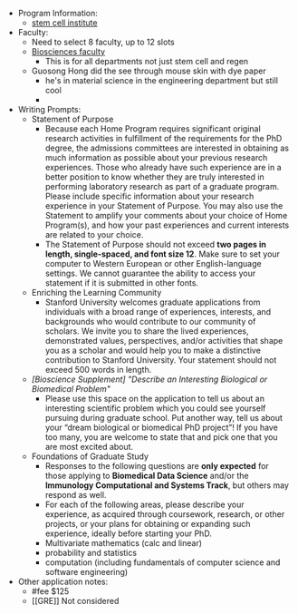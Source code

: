 - Program Information:
	- [stem cell institute](https://med.stanford.edu/stemcell)
- Faculty:
	- Need to select 8 faculty, up to 12 slots
	- [Biosciences faculty](https://biosciences.stanford.edu/program-overview/biosciences-faculty-database/)
		- This is for all departments not just stem cell and regen
	- Guosong Hong did the see through mouse skin with dye paper
		- he's in material science in the engineering department but still cool
		-
- Writing Prompts:
	- Statement of Purpose
		- Because each Home Program requires significant original research activities in fulfillment of the requirements for the PhD degree, the admissions committees are interested in obtaining as much information as possible about your previous research experiences. Those who already have such experience are in a better position to know whether they are truly interested in performing laboratory research as part of a graduate program. Please include specific information about your research experience in your Statement of Purpose. You may also use the Statement to amplify your comments about your choice of Home Program(s), and how your past experiences and current interests are related to your choice.
		- The Statement of Purpose should not exceed **two pages in length, single-spaced, and font size 12**. Make sure to set your computer to Western European or other English-language settings. We cannot guarantee the ability to access your statement if it is submitted in other fonts.
	- Enriching the Learning Community
		- Stanford University welcomes graduate applications from individuals with a broad range of experiences, interests, and backgrounds who would contribute to our community of scholars. We invite you to share the lived experiences, demonstrated values, perspectives, and/or activities that shape you as a scholar and would help you to make a distinctive contribution to Stanford University. Your statement should not exceed 500 words in length.
	- *[Bioscience Supplement] "Describe an Interesting Biological or Biomedical Problem"*
		- Please use this space on the application to tell us about an interesting scientific problem which you could see yourself pursuing during graduate school. Put another way, tell us about your “dream biological or biomedical PhD project”! If you have too many, you are welcome to state that and pick one that you are most excited about.
	- Foundations of Graduate Study
		- Responses to the following questions are **only expected** for those applying to **Biomedical Data Science** and/or the **Immunology Computational and Systems Track**, but others may respond as well.
		- For each of the following areas, please describe your experience, as acquired through coursework, research, or other projects, or your plans for obtaining or expanding such experience, ideally before starting your PhD.
		- Multivariate mathematics (calc and linear)
		- probability and statistics
		- computation (including fundamentals of computer science and software engineering)
- Other application notes:
	- #fee $125
	- [[GRE]] Not considered